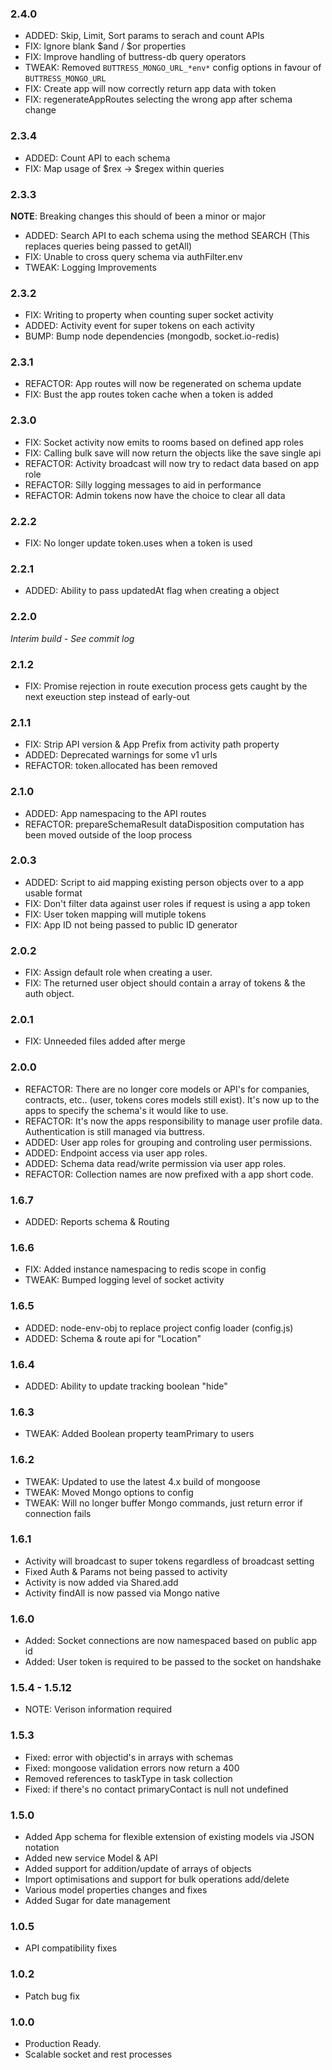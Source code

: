 ### 2.4.0
- ADDED: Skip, Limit, Sort params to serach and count APIs
- FIX: Ignore blank $and / $or properties
- FIX: Improve handling of buttress-db query operators
- TWEAK: Removed `BUTTRESS_MONGO_URL_*env*` config options in favour of `BUTTRESS_MONGO_URL`
- FIX: Create app will now correctly return app data with token
- FIX: regenerateAppRoutes selecting the wrong app after schema change
### 2.3.4
- ADDED: Count API to each schema
- FIX: Map usage of $rex -> $regex within queries
### 2.3.3
**NOTE**: Breaking changes this should of been a minor or major
- ADDED: Search API to each schema using the method SEARCH (This replaces queries being passed to getAll)
- FIX: Unable to cross query schema via authFilter.env
- TWEAK: Logging Improvements 

### 2.3.2
- FIX: Writing to property when counting super socket activity
- ADDED: Activity event for super tokens on each activity
- BUMP: Bump node dependencies (mongodb, socket.io-redis)
### 2.3.1
- REFACTOR: App routes will now be regenerated on schema update
- FIX: Bust the app routes token cache when a token is added
### 2.3.0
- FIX: Socket activity now emits to rooms based on defined app roles
- FIX: Calling bulk save will now return the objects like the save single api
- REFACTOR: Activity broadcast will now try to redact data based on app role
- REFACTOR: Silly logging messages to aid in performance
- REFACTOR: Admin tokens now have the choice to clear all data
### 2.2.2
- FIX: No longer update token.uses when a token is used
### 2.2.1
- ADDED: Ability to pass updatedAt flag when creating a object
### 2.2.0
*Interim build - See commit log*
### 2.1.2
- FIX: Promise rejection in route execution process gets caught by the next exeuction step instead of early-out
### 2.1.1
- FIX: Strip API version & App Prefix from activity path property
- ADDED: Deprecated warnings for some v1 urls
- REFACTOR: token.allocated has been removed
### 2.1.0
- ADDED: App namespacing to the API routes
- REFACTOR: prepareSchemaResult dataDisposition computation has been moved outside of the loop process
### 2.0.3
- ADDED: Script to aid mapping existing person objects over to a app usable format
- FIX: Don't filter data against user roles if request is using a app token
- FIX: User token mapping will mutiple tokens
- FIX: App ID not being passed to public ID generator
### 2.0.2
- FIX: Assign default role when creating a user.
- FIX: The returned user object should contain a array of tokens & the auth object.
### 2.0.1
- FIX: Unneeded files added after merge
### 2.0.0
- REFACTOR: There are no longer core models or API's for companies, contracts, etc.. (user, tokens cores models still exist). It's now up to the apps to specify the schema's it would like to use. 
- REFACTOR: It's now the apps responsibility to manage user profile data. Authentication is still managed via buttress.
- ADDED: User app roles for grouping and controling user permissions.
- ADDED: Endpoint access via user app roles.
- ADDED: Schema data read/write permission via user app roles.
- REFACTOR: Collection names are now prefixed with a app short code.
### 1.6.7
- ADDED: Reports schema & Routing
### 1.6.6
- FIX: Added instance namespacing to redis scope in config
- TWEAK: Bumped logging level of socket activity
### 1.6.5
- ADDED: node-env-obj to replace project config loader (config.js)
- ADDED: Schema & route api for "Location"
### 1.6.4
- ADDED: Ability to update tracking boolean  "hide"
### 1.6.3
- TWEAK: Added Boolean property teamPrimary to users
### 1.6.2
- TWEAK: Updated to use the latest 4.x build of mongoose
- TWEAK: Moved Mongo options to config
- TWEAK: Will no longer buffer Mongo commands, just return error if connection fails
### 1.6.1
- Activity will broadcast to super tokens regardless of broadcast setting
- Fixed Auth & Params not being passed to activity
- Activity is now added via Shared.add
- Activity findAll is now passed via Mongo native
### 1.6.0
- Added: Socket connections are now namespaced based on public app id
- Added: User token is required to be passed to the socket on handshake
### 1.5.4 - 1.5.12
- NOTE: Verison information required
### 1.5.3
- Fixed: error with objectid's in arrays with schemas
- Fixed: mongoose validation errors now return a 400
- Removed references to taskType in task collection
- Fixed: if there's no contact primaryContact is null not undefined
### 1.5.0
- Added App schema for flexible extension of existing models via JSON notation
- Added new service Model & API
- Added support for addition/update of arrays of objects
- Import optimisations and support for bulk operations add/delete
- Various model properties changes and fixes
- Added Sugar for date management
### 1.0.5
- API compatibility fixes
### 1.0.2
- Patch bug fix
### 1.0.0
- Production Ready.
- Scalable socket and rest processes